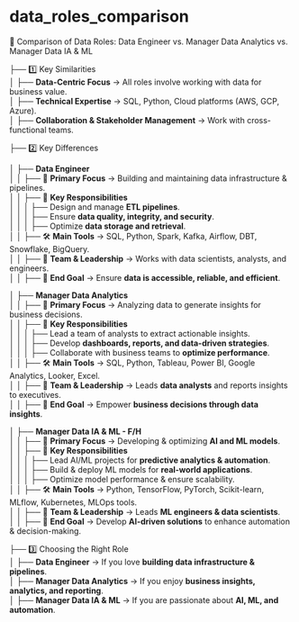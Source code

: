 # data_roles_comparison

📌 Comparison of Data Roles: Data Engineer vs. Manager Data Analytics vs. Manager Data IA & ML


├── 1️⃣ Key Similarities  
│   ├── **Data-Centric Focus** → All roles involve working with data for business value.  
│   ├── **Technical Expertise** → SQL, Python, Cloud platforms (AWS, GCP, Azure).  
│   ├── **Collaboration & Stakeholder Management** → Work with cross-functional teams.  

├── 2️⃣ Key Differences  

│   ├── **Data Engineer**  
│   │   ├── 📌 **Primary Focus** → Building and maintaining data infrastructure & pipelines.  
│   │   ├── 🎯 **Key Responsibilities**  
│   │   │   ├── Design and manage **ETL pipelines**.  
│   │   │   ├── Ensure **data quality, integrity, and security**.  
│   │   │   ├── Optimize **data storage and retrieval**.  
│   │   ├── 🛠 **Main Tools** → SQL, Python, Spark, Kafka, Airflow, DBT, Snowflake, BigQuery.  
│   │   ├── 🤝 **Team & Leadership** → Works with data scientists, analysts, and engineers.  
│   │   ├── 🎯 **End Goal** → Ensure **data is accessible, reliable, and efficient**.  

│   ├── **Manager Data Analytics**  
│   │   ├── 📌 **Primary Focus** → Analyzing data to generate insights for business decisions.  
│   │   ├── 🎯 **Key Responsibilities**  
│   │   │   ├── Lead a team of analysts to extract actionable insights.  
│   │   │   ├── Develop **dashboards, reports, and data-driven strategies**.  
│   │   │   ├── Collaborate with business teams to **optimize performance**.  
│   │   ├── 🛠 **Main Tools** → SQL, Python, Tableau, Power BI, Google Analytics, Looker, Excel.  
│   │   ├── 🤝 **Team & Leadership** → Leads **data analysts** and reports insights to executives.  
│   │   ├── 🎯 **End Goal** → Empower **business decisions through data insights**.  

│   ├── **Manager Data IA & ML - F/H**  
│   │   ├── 📌 **Primary Focus** → Developing & optimizing **AI and ML models**.  
│   │   ├── 🎯 **Key Responsibilities**  
│   │   │   ├── Lead AI/ML projects for **predictive analytics & automation**.  
│   │   │   ├── Build & deploy ML models for **real-world applications**.  
│   │   │   ├── Optimize model performance & ensure scalability.  
│   │   ├── 🛠 **Main Tools** → Python, TensorFlow, PyTorch, Scikit-learn, MLflow, Kubernetes, MLOps tools.  
│   │   ├── 🤝 **Team & Leadership** → Leads **ML engineers & data scientists**.  
│   │   ├── 🎯 **End Goal** → Develop **AI-driven solutions** to enhance automation & decision-making.  

├── 3️⃣ Choosing the Right Role  
│   ├── **Data Engineer** → If you love **building data infrastructure & pipelines**.  
│   ├── **Manager Data Analytics** → If you enjoy **business insights, analytics, and reporting**.  
│   ├── **Manager Data IA & ML** → If you are passionate about **AI, ML, and automation**.  
